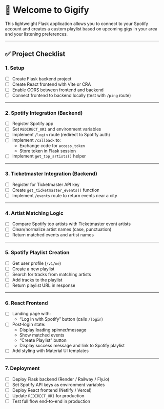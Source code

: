 # 🎵 Welcome to Gigify

This lightweight Flask application allows you to connect to your Spotify account and creates a custom playlist based on upcoming gigs in your area and your listening preferences.

---

## ✅ Project Checklist

### 1. Setup
- [ ] Create Flask backend project  
- [ ] Create React frontend with Vite or CRA  
- [ ] Enable CORS between frontend and backend  
- [ ] Connect frontend to backend locally (test with `/ping` route)  

---

### 2. Spotify Integration (Backend)
- [ ] Register Spotify app  
- [ ] Set `REDIRECT_URI` and environment variables  
- [ ] Implement `/login` route (redirect to Spotify auth)  
- [ ] Implement `/callback` to:  
  - Exchange code for `access_token`  
  - Store token in Flask session  
- [ ] Implement `get_top_artists()` helper  

---

### 3. Ticketmaster Integration (Backend)
- [ ] Register for Ticketmaster API key  
- [ ] Create `get_ticketmaster_events()` function  
- [ ] Implement `/events` route to return events near a city  

---

### 4. Artist Matching Logic
- [ ] Compare Spotify top artists with Ticketmaster event artists  
- [ ] Clean/normalize artist names (case, punctuation)  
- [ ] Return matched events and artist names  

---

### 5. Spotify Playlist Creation
- [ ] Get user profile (`/v1/me`)  
- [ ] Create a new playlist  
- [ ] Search for tracks from matching artists  
- [ ] Add tracks to the playlist  
- [ ] Return playlist URL in response  

---

### 6. React Frontend
- [ ] Landing page with:  
  - “Log in with Spotify” button (calls `/login`)  
- [ ] Post-login state:  
  - Display loading spinner/message  
  - Show matched events  
  - “Create Playlist” button  
  - Display success message and link to Spotify playlist  
- [ ] Add styling with Material UI templates  

---

### 7. Deployment
- [ ] Deploy Flask backend (Render / Railway / Fly.io)  
- [ ] Set Spotify API keys as environment variables  
- [ ] Deploy React frontend (Netlify / Vercel)  
- [ ] Update `REDIRECT_URI` for production  
- [ ] Test full flow end-to-end in production  